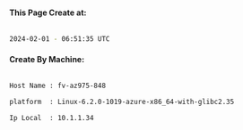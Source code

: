 
   
#### This Page Create at:

```bash

2024-02-01 - 06:51:35 UTC

```

#### Create By Machine:

```bash

Host Name : fv-az975-848

platform  : Linux-6.2.0-1019-azure-x86_64-with-glibc2.35

Ip Local  : 10.1.1.34

```

